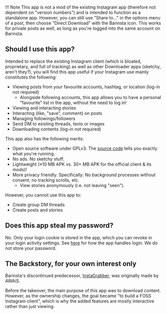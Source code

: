 !!! Note
    This app is not a mod of the existing Instagram app (therefore not dependent on "version numbers") and is intended to function as a standalone app. However, you can still use "Share to..." in the options menu of a post, then choose "Direct Download" with the Barinsta icon. This works for private posts as well, as long as you're logged into the same account on Barinsta.
    
## Should I use this app?

Intended to replace the existing Instagram client (which is bloated, proprietary, and full of tracking) as well as other Downloader apps (sketchy, aren't they?), you will find this app useful if your Instagram use mainly constitutes the following:

* Viewing posts from your favourite accounts, hashtag, or location (log-in not required)
  * Alongside following accounts, this app allows you to have a personal "favourite" list in the app, without the need to log in!
* Viewing and interacting stories
* Interacting (like, "save", comment) on posts
* Managing followings/followers
* Send DM to existing threads, texts or images
* Downloading contents (log-in not required)

This app also has the following merits:

* Open source software under GPLv3. The [source code](https://github.com/austinhuang0131/instagrabber) tells you exactly what you're running.
* No ads. No sketchy stuff.
* Lightweight (≈10 MB APK vs. 30+ MB APK for the official client & its mods)!
* More privacy friendly. Specifically: No background processes without consent, no tracking scrolls, etc.
  * View stories anonymously (i.e. not leaving "seen").

However, you cannot use this app to:

* Create group DM threads
* Create posts and stories

## Does this app steal my password?

No. Only your login cookie is stored in the app, which you can revoke in your login activity settings. See [here](https://github.com/austinhuang0131/barinsta/blob/master/app/src/main/java/awais/instagrabber/activities/Login.java) for how the app handles login. We do not store your password.

## The Backstory, for your own interest only

Barinsta's discontinued predecessor, [InstaGrabber](https://gitlab.com/AwaisKing/instagrabber), was originally made by AWAiS.

Before the takeover, the main purpose of this app was to download content. However, as the ownership changes, the goal became "to build a FOSS Instagram client", which is why the added features are mostly interactive rather than just viewing.
